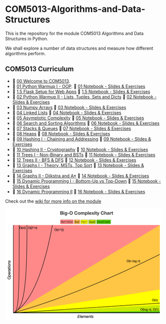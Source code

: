 # COM5013-Algorithms-and-Data-Structures
This is the repository for the module COM5013 Algorithms and Data Structures in Python.

We shall explore a number of data structures and measure how different algorithms perform.
 
## COM5013 Curriculum 
* 🎥 [00 Welcome to COM5013](https://youtu.be/g0u1S87g4_w).  
* 🎥 [01 Python Warmup I - OOP](https://youtu.be/Kl7fp7k4jPE?si=twyQjh9m-sXXNRuG). 📝 [01 Notebook - Slides & Exercises](https://github.com/NicholasDay1992/COM5013-Algorithms-and-Data-Structures/blob/main/01%20Python%20Warmup/01%20Python%20Basics%20to%20OOP.ipynb)   
* 🎥 [1.5 Flask Setup for Web Apps](https://youtu.be/JWb-m8rSND0) 📝 [1.5 Notebook - Slides & Exercises](https://github.com/NicholasDay1992/COM5013-Algorithms-and-Data-Structures/blob/main/01%20Python%20Warmup/01%20Python%20Flask.ipynb)  
* 🎥 [02 Python Warmup II - Lists, Tuples, Sets and Dicts](https://youtu.be/S716xMF15Ec) 📝 [02 Notebook - Slides & Exercises](https://github.com/NicholasDay1992/COM5013-Algorithms-and-Data-Structures/blob/main/02%20Python%20Lists%2C%20Tuples%2C%20Sets%2C%20Dicts/02%20Python%20Data%20Structures.ipynb) 
* 🎥 [03 Numpy Arrays](https://youtu.be/bSMg7RFFrGA) 📝 [03 Notebook - Slides & Exercises](https://github.com/NicholasDay1992/COM5013-Algorithms-and-Data-Structures/blob/main/03%20Numpy%20Arrays/03%20Python%20Numpy.ipynb)  
* 🎥 [04 Linked Lists](https://youtu.be/w0oxcxj770o) 📝 [04 Notebook - Slides & Exercises](https://github.com/NicholasDay1992/COM5013-Algorithms-and-Data-Structures/blob/main/04%20Nodes%20and%20Linked%20Lists/04%20Python%20Linked%20Lists.ipynb)
* 🎥 [05 Asymptotic Complexity](https://youtu.be/rtUw8I6_Nvc) 📝 [05 Notebook - Slides & Exercises](https://github.com/NicholasDay1992/COM5013-Algorithms-and-Data-Structures/blob/main/05%20Big%20O%20Notation/05%20Asymptotic%20Notation.ipynb) 
* 🎥 [06 Search and Sorting Algorithms](https://youtu.be/EDlga-vpp4I) 📝 [06 Notebook - Slides & Exercises](https://github.com/NicholasDay1992/COM5013-Algorithms-and-Data-Structures/blob/main/06%20Sort%20and%20Search/06%20Search%20and%20Sort%20Algorithms.ipynb)
* 🎥 [07 Stacks & Queues](https://youtu.be/XjsJQgED23w) 📝 [07 Notebook - Slides & Exercises](https://github.com/NicholasDay1992/COM5013-Algorithms-and-Data-Structures/blob/main/07%20Stacks%20and%20Queues/07%20Stacks%20and%20Queues.ipynb)
* 🎥 [08 Heaps](https://youtu.be/ACNCyCbc3dc) 📝 [08 Notebook - Slides & Exercises](https://github.com/NicholasDay1992/COM5013-Algorithms-and-Data-Structures/blob/main/08%20Heaps/08%20Heaps.ipynb)
* 🎥 [09 Hashing I - Chaining and Addressing](https://youtu.be/biqWDKFONlY?si=EtGMLuLtYFzZDq5Z)  📝 [09 Notebook - Slides & Exercises](https://github.com/NicholasDay1992/COM5013-Algorithms-and-Data-Structures/blob/main/09%20Hashing%20and%20Collisions/09%20Hashing%20and%20Collisions.ipynb)
* 🎥 [10 Hashing II - Cryptography](https://youtu.be/foYsAZMCsQo) 📝 [10 Notebook - Slides & Exercises](https://github.com/NicholasDay1992/COM5013-Algorithms-and-Data-Structures/blob/main/10%20Cryptographic%20Hashing/10%20Cryptographic%20Hashing.ipynb)
* 🎥 [11 Trees I - Non-Binary and BSTs](https://www.youtube.com/watch?v=GuZ3DWEmefM)  📝 [11 Notebook - Slides & Exercises](https://github.com/NicholasDay1992/COM5013-Algorithms-and-Data-Structures/blob/main/11%20Trees%20and%20BSTs/11%20Trees.ipynb)
* 🎥 [12 Trees II - BFS & DFS](https://youtu.be/1CDQwNkzY_8)  📝 [12 Notebook - Slides & Exercises](https://github.com/NicholasDay1992/COM5013-Algorithms-and-Data-Structures/blob/main/12%20Tree%20DFS%20and%20BFS/12%20DFS_BFS.ipynb) 
* 🎥 [13 Graphs I - Theory, MSTs, Top Sort](https://youtu.be/ZLGuOnAgvJw?si=G_cBnPGyZ9aytAjC) 📝 [13 Notebook - Slides & Exercises](https://github.com/NicholasDay1992/COM5013-Algorithms-and-Data-Structures/blob/main/13%20Graph%20Theory/13%20Graphs.ipynb) 
* 🎥 [14 Graphs II - Dijkstra and A*](https://youtu.be/lkkvVBw2agc) 📝 [14 Notebook - Slides & Exercises](https://github.com/NicholasDay1992/COM5013-Algorithms-and-Data-Structures/blob/main/14%20Graph%20Path%20Finding/14%20Path%20Finding.ipynb)
* 🎥 [15 Dynamic Programming I - Bottom-Up vs Top-Down]() 📝 [15 Notebook - Slides & Exercises]()
* 🎥 [16 Dynamic Programming II]() 📝 [16 Notebook - Slides & Exercises]()   

Check out the [wiki for more info on the module](https://github.com/NicholasDay1992/COM5013-Algorithms-and-Data-Structures/wiki/Home/)

![Big O notation](https://github.com/NicholasDay1992/CO536-Algorithms-and-Data-Structures/blob/main/images/Big%20O%20Diagram.jpg)
